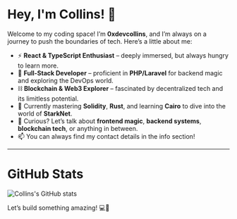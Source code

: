 # Hey, I'm Collins! 👋

Welcome to my coding space! I’m **0xdevcollins**, and I’m always on a journey to push the boundaries of tech. Here’s a little about me:

- ⚡ **React & TypeScript Enthusiast** – deeply immersed, but always hungry to learn more.
- 🔧 **Full-Stack Developer** – proficient in **PHP/Laravel** for backend magic and exploring the DevOps world.
- ⛓️ **Blockchain & Web3 Explorer** – fascinated by decentralized tech and its limitless potential.
- 🌱 Currently mastering **Solidity**, **Rust**, and learning **Cairo** to dive into the world of **StarkNet**.
- 💬 Curious? Let’s talk about **frontend magic**, **backend systems**, **blockchain tech**, or anything in between.
- 📫 You can always find my contact details in the info section!

---

# GitHub Stats

![Collins's GitHub stats](https://github-readme-stats.vercel.app/api?username=devcollinss&count_private=true&show_icons=true&theme=onedark)

Let’s build something amazing! 💻🚀
